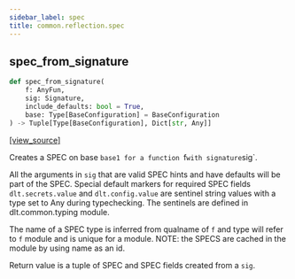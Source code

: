 ```yaml
---
sidebar_label: spec
title: common.reflection.spec
---
```


## spec\_from\_signature

```python
def spec_from_signature(
    f: AnyFun,
    sig: Signature,
    include_defaults: bool = True,
    base: Type[BaseConfiguration] = BaseConfiguration
) -> Tuple[Type[BaseConfiguration], Dict[str, Any]]
```

[[view_source]](https://github.com/dlt-hub/dlt/blob/9857029af018a582dd24da4070562f58bb7e9fc5/dlt/common/reflection/spec.py#L26)

Creates a SPEC on base `base1 for a function `f` with signature `sig`.

All the arguments in `sig` that are valid SPEC hints and have defaults will be part of the SPEC.
Special default markers for required SPEC fields `dlt.secrets.value` and `dlt.config.value` are sentinel
string values with a type set to Any during typechecking. The sentinels are defined in dlt.common.typing module.

The name of a SPEC type is inferred from qualname of `f` and type will refer to `f` module and is unique
for a module. NOTE: the SPECS are cached in the module by using name as an id.

Return value is a tuple of SPEC and SPEC fields created from a `sig`.

